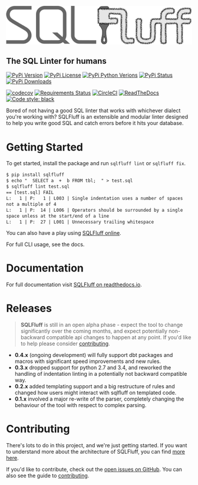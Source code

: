 ![SQLFluff](https://raw.githubusercontent.com/sqlfluff/sqlfluff/master/images/sqlfluff-wide.png)

## The SQL Linter for humans

[![PyPi Version](https://img.shields.io/pypi/v/sqlfluff.svg?style=flat-square&logo=PyPi)](https://pypi.org/project/sqlfluff/)
[![PyPi License](https://img.shields.io/pypi/l/sqlfluff.svg?style=flat-square)](https://pypi.org/project/sqlfluff/)
[![PyPi Python Verions](https://img.shields.io/pypi/pyversions/sqlfluff.svg?style=flat-square)](https://pypi.org/project/sqlfluff/)
[![PyPi Status](https://img.shields.io/pypi/status/sqlfluff.svg?style=flat-square)](https://pypi.org/project/sqlfluff/)
[![PyPi Downloads](https://img.shields.io/pypi/dm/sqlfluff?style=flat-square)](https://pypi.org/project/sqlfluff/)

[![codecov](https://img.shields.io/codecov/c/gh/sqlfluff/sqlfluff.svg?style=flat-square&logo=Codecov)](https://codecov.io/gh/sqlfluff/sqlfluff)
[![Requirements Status](https://img.shields.io/requires/github/sqlfluff/sqlfluff.svg?style=flat-square)](https://requires.io/github/sqlfluff/sqlfluff/requirements/?branch=master)
[![CircleCI](https://img.shields.io/circleci/build/gh/sqlfluff/sqlfluff/master?style=flat-square&logo=CircleCI)](https://circleci.com/gh/sqlfluff/sqlfluff/tree/master)
[![ReadTheDocs](https://img.shields.io/readthedocs/sqlfluff?style=flat-square&logo=Read%20the%20Docs)](https://sqlfluff.readthedocs.io)
[![Code style: black](https://img.shields.io/badge/code%20style-black-000000.svg?style=flat-square)](https://github.com/psf/black)

Bored of not having a good SQL linter that works with whichever dialect you're
working with? SQLFluff is an extensible and modular linter designed to help you write
good SQL and catch errors before it hits your database.

# Getting Started

To get started, install the package and run `sqlfluff lint` or `sqlfluff fix`.

```shell
$ pip install sqlfluff
$ echo "  SELECT a  +  b FROM tbl;  " > test.sql
$ sqlfluff lint test.sql
== [test.sql] FAIL
L:   1 | P:   1 | L003 | Single indentation uses a number of spaces not a multiple of 4
L:   1 | P:  14 | L006 | Operators should be surrounded by a single space unless at the start/end of a line
L:   1 | P:  27 | L001 | Unnecessary trailing whitespace
```

You can also have a play using [SQLFluff online](https://sqlfluff-online.herokuapp.com/).

For full CLI usage, see the docs.

# Documentation

For full documentation visit [SQLFluff on readthedocs.io](http://sqlfluff.readthedocs.io).

# Releases

> **SQLFluff** is still in an open alpha phase - expect the tool to change significantly
> over the coming months, and expect potentially non-backward compatible api changes
> to happen at any point. If you'd like to help please consider [contributing](CONTRIBUTING.md).

* **0.4.x** (ongoing development) will fully support dbt packages and macros with significant speed improvements and new rules.
* **0.3.x** dropped support for python 2.7 and 3.4, and reworked the
  handling of indentation linting in a potentially not backward compatible way.
* **0.2.x** added templating support and a big restructure of rules
  and changed how users might interact with sqlfluff on templated code.
* **0.1.x** involved a major re-write of the parser, completely changing
  the behaviour of the tool with respect to complex parsing.

# Contributing

There's lots to do in this project, and we're just getting started. If you want to understand more
about the architecture of SQLFluff, you can find [more here](https://sqlfluff.readthedocs.io/en/latest/architecture.html).

If you'd like to contribute, check out the
[open issues on GitHub](https://github.com/sqlfluff/sqlfluff/issues).
You can also see the guide to [contributing](CONTRIBUTING.md).
